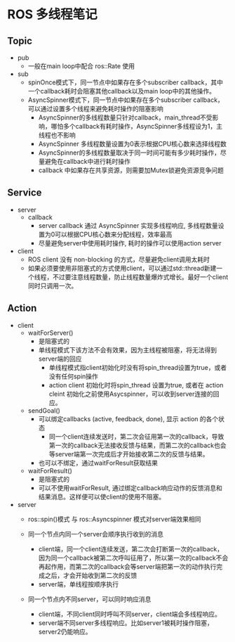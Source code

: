 # ROS 多线程笔记

## Topic

* pub
  * 一般在main loop中配合 ros::Rate 使用
* sub
  * spinOnce模式下，同一节点中如果存在多个subscriber callback，其中一个callback耗时会阻塞其他callback以及main loop中的其他操作。
  * AsyncSpinner模式下，同一节点中如果存在多个subscriber callback，可以通过设置多个线程来避免耗时操作的阻塞影响
    * AsyncSpinner的多线程数量只针对callback，main_thread不受影响，哪怕多个callback有耗时操作，AsyncSpinner多线程设为1，主线程也不影响
    * AsyncSpinner 多线程数量设置为0表示根据CPU核心数来选择线程数
    * AsyncSpinner的多线程数量取决于同一时间可能有多少耗时操作，尽量避免在callback中进行耗时操作
    * callback 中如果存在共享资源，则需要加Mutex锁避免资源竞争问题



## Service

* server
  * callback
    * server callback 通过 AsyncSpinner 实现多线程响应, 多线程数量设置为0可以根据CPU核心数来分配线程，效率最高
    * 尽量避免server中使用耗时操作, 耗时的操作可以使用action server
* client
  * ROS client 没有 non-blocking 的方式，尽量避免client调用太耗时
  * 如果必须要使用非阻塞式的方式使用client，可以通过std::thread新建一个线程，不过要注意线程数量，防止线程数量爆炸式增长。最好一个client同时只调用一次。



## Action

* client
  * waitForServer()
    * 是阻塞式的
    * 单线程模式下该方法不会有效果，因为主线程被阻塞，将无法得到server端的回应
      * 单线程模式指client初始化时没有将spin_thread设置为true，或者没有任何spin操作
      * action client 初始化时将spin_thread 设置为true, 或者在 action cleint 初始化之前使用Asycspinner，可以收到server连接的回应。
  * sendGoal()
    * 可以绑定callbacks (active, feedback, done), 显示 action 的各个状态
      * 同一个client连续发送时，第二次会征用第一次的callback，导致第一次的callback无法接收反馈与结果，而第二次的callback也会等server端第一次完成后才开始接收第二次的反馈与结果。
    * 也可以不绑定，通过waitForResult获取结果
  * waitForResult()
    * 是阻塞式的
    * 可以不使用waitForResult, 通过绑定callback响应动作的反馈消息和结果消息。这样便可以使client的使用不阻塞。
* server
  * ros::spin()模式 与 ros::Asyncspinner 模式对server端效果相同
  * 同一个节点内同一个server会顺序执行收到的消息

    * client端，同一个client连续发送，第二次会打断第一次的callback，因为同一个callback被第二次呼叫征用了，所以第一次的callback不会再起作用，而第二次的callback会等server端把第一次的动作执行完成之后，才会开始收到第二次的反馈
    * server端，单线程按顺序执行
  * 同一个节点内不同server，可以同时响应消息

    * client端，不同client同时呼叫不同server，client端会多线程响应。
    * server端不同server多线程响应。比如server1被耗时操作阻塞，server2仍能响应。
